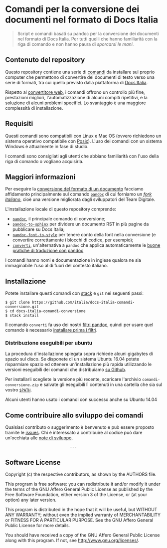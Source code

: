 
# Comandi per la conversione dei documenti nel formato di Docs Italia

> Script e comandi basati su pandoc per la conversione dei documenti
> nel formato di Docs Italia.
> Per tutti quelli che hanno familiarità con la riga di comando e non
> hanno paura di _sporcarsi le mani_. 

## Contenuto del repository

Questo repository contiene una serie di
[comandi](https://it.wikipedia.org/wiki/Shell_(informatica)#Shell_testuali)
da installare sul proprio computer che permettono di convertire dei
documenti di testo verso una serie di formati, tra cui quello previsto
dalla piattaforma di [Docs Italia](https://docs.italia.it).

Rispetto al [convertitore
web](https://github.com/italia/docs-italia-convertitore-web), i
comandi offrono un controllo più fine, prestazioni migliori,
l'automatizzazione di alcuni compiti ripetitivi, e la soluzione di
alcuni problemi specifici. Lo svantaggio è una maggiore complessità di
installazione.

## Requisiti

Questi comandi sono compatibili con Linux e Mac OS (ovvero richiedono
un sistema operativo compatibile con
[Posix](https://it.wikipedia.org/wiki/POSIX)). L'uso dei comandi con
un sistema Windows è attualmente in fase di studio.

I comandi sono consigliati agli utenti che abbiano familiarità con
l'uso della riga di comando o vogliano acquisirla.

## Maggiori informazioni

Per eseguire la [conversione del formato di un
documento](http://guida-docs-italia.readthedocs.io/it/latest/index/scrivere-un-documento.html#migrazione-su-docs-italia-di-documentazione-esistente)
facciamo affidamento principalmente sul comando
[`pandoc`](https://pandoc.org) di cui forniamo un [_fork
italiano_](doc/fork-italiano.md), cioè una versione migliorata dagli
sviluppatori del Team Digitale.

L'installazione locale di questo repository comprende:

- [`pandoc`](doc/comandi/pandoc.md), il principale comando di conversione;
- [`pandoc-to-sphinx`](doc/comandi/pandoc-to-sphinx.md) per
  dividere un documento RST in più pagine da pubblicare su Docs Italia;
- [`pandoc-font-to-style`](doc/comandi/pandoc-font-to-style.md) per
  tenere conto della font nella conversione (e convertire
  correttamente i blocchi di codice, per esempio);
- [`converti`](doc/comandi/converti.md), un'alternativa a `pandoc` che
  applica automaticamente le [buone pratiche di traduzione con
  pandoc](doc/buone-pratiche.md)

I comandi hanno nomi e documentazione in inglese qualora ne sia
immaginabile l'uso al di fuori del contesto italiano.

## Installazione

Potete installare questi comandi con
[stack](https://docs.haskellstack.org/en/stable/README/#how-to-install)
e `git` nei seguenti passi:

    $ git clone https://github.com/italia/docs-italia-comandi-conversione.git
    $ cd docs-italia-comandi-conversione
    $ stack install

Il comando `converti` fa uso dei nostri [filtri
pandoc](https://github.com/italia/docs-italia-pandoc-filters), quindi
per usare quel comando è necessario [installare prima i
filtri](https://github.com/italia/docs-italia-pandoc-filters#installazione).

### Distribuzione eseguibili per ubuntu

La procedura d'installazione spiegata sopra richiede alcuni gigabytes
di spazio sul disco. Se disponete di un sistema Ubuntu 16.04 potete
risparmiare spazio ed ottenere un'installazione più rapida utilizzando
le versioni eseguibili dei comandi che distribuiamo [su
Github](https://github.com/italia/docs-italia-comandi-conversione/releases).

Per installarli scegliete la versione più recente, scaricare
l'archivio `comandi-conversione.zip` e salvate gli eseguibili lì
contenuti in una cartella che sia sul vostro
[`$PATH`](doc/aggiornamento-path.md#cos%C3%A8-il-path).

Alcuni utenti hanno usato i comandi con successo anche su Ubuntu 14.04

## Come contribuire allo sviluppo dei comandi

Qualsiasi contributo o suggerimento è benvenuto e può essere proposto
tramite le
[issues](https://github.com/italia/pandoc-docs2rst/issues). Chi è
interessato a contribuire al codice può dare un'occhiata alle [note di
sviluppo](sviluppo.md).

                                 ---

## Software License

Copyright (c) the respective contributors, as shown by the AUTHORS file.

This program is free software: you can redistribute it and/or modify
it under the terms of the GNU Affero General Public License as published
by the Free Software Foundation, either version 3 of the License, or
(at your option) any later version.

This program is distributed in the hope that it will be useful,
but WITHOUT ANY WARRANTY; without even the implied warranty of
MERCHANTABILITY or FITNESS FOR A PARTICULAR PURPOSE.  See the
GNU Affero General Public License for more details.

You should have received a copy of the GNU Affero General Public License
along with this program.  If not, see <http://www.gnu.org/licenses/>.
